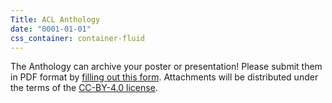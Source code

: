 ```yaml
---
Title: ACL Anthology
date: "0001-01-01"
css_container: container-fluid
---
```


The Anthology can archive your poster or presentation!
Please submit them in PDF format by [filling out this form](https://forms.office.com/Pages/ResponsePage.aspx?id=DQSIkWdsW0yxEjajBLZtrQAAAAAAAAAAAAMAABqTSThUN0I2VEdZMTk4Sks3S042MVkxUEZQUVdOUS4u).
Attachments will be distributed under the terms of the [CC-BY-4.0 license](https://creativecommons.org/licenses/by/4.0/).
